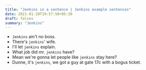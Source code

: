 ```yaml
---
title: "Jenkins in a sentence | Jenkins example sentences"
date: 2021-01-20T19:57:50+05:30
draft: falses
summary: "Jenkins"
---
```

- `Jenkins` ain't no boss.
- There's `jenkins`' wife.
- I'll let `jenkins` explain.
- What job did mr. `jenkins` have?
- Mean we're gonna let people like `jenkins` stay here?
- Dunne, it's `jenkins`, we got a guy at gate 17c with a bogus ticket.
                 
